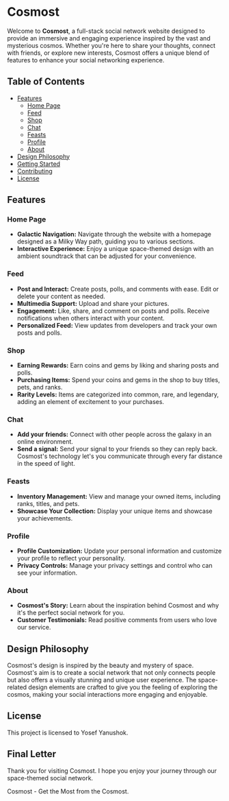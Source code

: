 # Cosmost

Welcome to **Cosmost**, a full-stack social network website designed to provide an immersive and engaging experience inspired by the vast and mysterious cosmos. Whether you're here to share your thoughts, connect with friends, or explore new interests, Cosmost offers a unique blend of features to enhance your social networking experience.

## Table of Contents

- [Features](#features)
  - [Home Page](#home-page)
  - [Feed](#feed)
  - [Shop](#shop)
  - [Chat](#chat)
  - [Feasts](#feasts)
  - [Profile](#profile)
  - [About](#about)
- [Design Philosophy](#design-philosophy)
- [Getting Started](#getting-started)
- [Contributing](#contributing)
- [License](#license)

## Features

### Home Page

- **Galactic Navigation:** Navigate through the website with a homepage designed as a Milky Way path, guiding you to various sections.
- **Interactive Experience:** Enjoy a unique space-themed design with an ambient soundtrack that can be adjusted for your convenience.

### Feed

- **Post and Interact:** Create posts, polls, and comments with ease. Edit or delete your content as needed.
- **Multimedia Support:** Upload and share your pictures.
- **Engagement:** Like, share, and comment on posts and polls. Receive notifications when others interact with your content.
- **Personalized Feed:** View updates from developers and track your own posts and polls.

### Shop

- **Earning Rewards:** Earn coins and gems by liking and sharing posts and polls.
- **Purchasing Items:** Spend your coins and gems in the shop to buy titles, pets, and ranks.
- **Rarity Levels:** Items are categorized into common, rare, and legendary, adding an element of excitement to your purchases.

### Chat

- **Add your friends:** Connect with other people across the galaxy in an online environment.
- **Send a signal:** Send your signal to your friends so they can reply back. Cosmost's technology let's you communicate through every far distance in the speed of light.

### Feasts

- **Inventory Management:** View and manage your owned items, including ranks, titles, and pets.
- **Showcase Your Collection:** Display your unique items and showcase your achievements.

### Profile

- **Profile Customization:** Update your personal information and customize your profile to reflect your personality.
- **Privacy Controls:** Manage your privacy settings and control who can see your information.

### About

- **Cosmost's Story:** Learn about the inspiration behind Cosmost and why it's the perfect social network for you.
- **Customer Testimonials:** Read positive comments from users who love our service.

## Design Philosophy

Cosmost's design is inspired by the beauty and mystery of space. Cosmost's aim is to create a social network that not only connects people but also offers a visually stunning and unique user experience. The space-related design elements are crafted to give you the feeling of exploring the cosmos, making your social interactions more engaging and enjoyable.

## License

This project is licensed to Yosef Yanushok.

## Final Letter

Thank you for visiting Cosmost. I hope you enjoy your journey through our space-themed social network.

Cosmost - Get the Most from the Cosmost.

